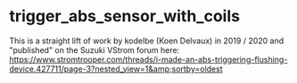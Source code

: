 # trigger_abs_sensor_with_coils
This is a straight lift of work by kodelbe (Koen Delvaux) in 2019 / 2020 and "published" on the Suzuki VStrom forum here:  https://www.stromtrooper.com/threads/i-made-an-abs-triggering-flushing-device.427711/page-3?nested_view=1&amp;sortby=oldest
